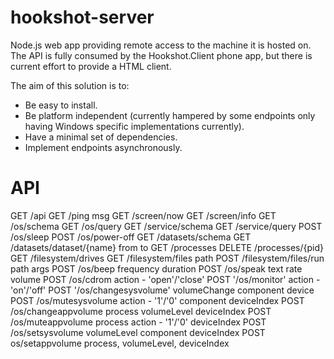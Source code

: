 # hookshot-server
Node.js web app providing remote access to the machine it is hosted on. The API is fully consumed by the Hookshot.Client phone app, but there is current effort to provide a HTML client. 

The aim of this solution is to:
* Be easy to install.
* Be platform independent (currently hampered by some endpoints only having Windows specific implementations currently).
* Have a minimal set of dependencies.
* Implement endpoints asynchronously.

# API

GET	/api
GET /ping
msg
GET /screen/now
GET /screen/info
GET /os/schema
GET /os/query
GET /service/schema
GET /service/query
POST /os/sleep
POST /os/power-off
GET /datasets/schema
GET /datasets/dataset/{name}
from
to
GET /processes
DELETE /processes/{pid}
GET /filesystem/drives
GET /filesystem/files 
path
POST /filesystem/files/run
path
args
POST /os/beep
frequency
duration
POST /os/speak
text
rate
volume
POST /os/cdrom
action - 'open'/'close' 
POST '/os/monitor'
action - 'on'/'off'
POST '/os/changesysvolume'
volumeChange 
component 
device
POST /os/mutesysvolume
action - '1'/'0' 
component
deviceIndex
POST /os/changeappvolume
process
volumeLevel 
deviceIndex
POST /os/muteappvolume
process
action - '1'/'0'
deviceIndex
POST /os/setsysvolume 
volumeLevel
component
deviceIndex
POST os/setappvolume
process, 
volumeLevel, 
deviceIndex
